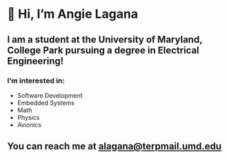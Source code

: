 # 👋 Hi, I’m Angie Lagana
## I am a student at the University of Maryland, College Park pursuing a degree in Electrical Engineering!
### I’m interested in:
  - Software Development
  - Embedded Systems
  - Math
  - Physics 
  - Avionics

## You can reach me at alagana@terpmail.umd.edu
